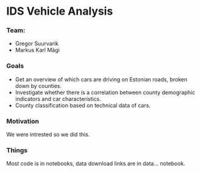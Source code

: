 # IDS Vehicle Analysis
### Team:
- Gregor Suurvarik
- Markus Karl Mägi
### Goals
- Get an overview of which cars are driving on Estonian roads, broken down by counties.
- Investigate whether there is a correlation between county demographic indicators and
car characteristics.
- County classification based on technical data of cars.
### Motivation
We were intrested so we did this.
### Things
Most code is in notebooks, data download links are in data... notebook.
